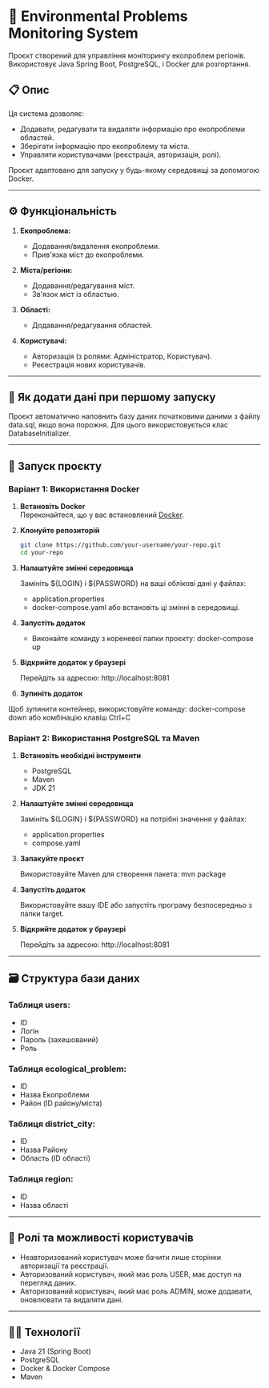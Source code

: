 # 🌿 Environmental Problems Monitoring System

Проєкт створений для управління моніторингу екопроблем регіонів. Використовує Java Spring Boot, PostgreSQL, і Docker для розгортання.

## 📋 Опис

Ця система дозволяє:
- Додавати, редагувати та видаляти інформацію про екопроблеми областей.
- Зберігати інформацію про екопроблему та міста.
- Управляти користувачами (реєстрація, авторизація, ролі).

Проєкт адаптовано для запуску у будь-якому середовищі за допомогою Docker.

---

## ⚙️ Функціональність

1. **Екопроблема:**
   - Додавання/видалення екопроблеми.
   - Прив'язка міст до екопроблеми.

2. **Міста/регіони:**
   - Додавання/редагування міст.
   - Зв'язок міст із областью.

3. **Області:**
   - Додавання/редагування областей.

4. **Користувачі:**
   - Авторизація (з ролями: Адміністратор, Користувач).
   - Реєестрація нових користувачів.

---

## 📖 Як додати дані при першому запуску

Проєкт автоматично наповнить базу даних початковими даними з файлу data.sql, якщо вона порожня. Для цього використовується клас DatabaseInitializer.

---

## 🚀 Запуск проєкту

### Варіант 1: Використання Docker

1. **Встановіть Docker**  
   Переконайтеся, що у вас встановлений [Docker](https://www.docker.com/).

2. **Клонуйте репозиторій**  
   ```bash
   git clone https://github.com/your-username/your-repo.git
   cd your-repo

3. **Налаштуйте змінні середовища**

   Замініть ${LOGIN} і ${PASSWORD} на ваші облікові дані у файлах:

   - application.properties
   - docker-compose.yaml або встановіть ці змінні в середовищі.

4. **Запустіть додаток**

   - Виконайте команду з кореневої папки проєкту: docker-compose up

5. **Відкрийте додаток у браузері**

   Перейдіть за адресою: http://localhost:8081

6. **Зупиніть додаток**

Щоб зупинити контейнер, використовуйте команду: docker-compose down або комбінацію клавіш Ctrl+C

### Варіант 2: Використання PostgreSQL та Maven

1. **Встановіть необхідні інструменти**

   - PostgreSQL
   - Maven
   - JDK 21

2. **Налаштуйте змінні середовища**

   Замініть ${LOGIN} і ${PASSWORD} на потрібні значення у файлах: 

   - application.properties
   - compose.yaml

3. **Запакуйте проєкт**

   Використовуйте Maven для створення пакета: mvn package

4. **Запустіть додаток**

   Використовуйте вашу IDE або запустіть програму безпосередньо з папки target.

5. **Відкрийте додаток у браузері**

   Перейдіть за адресою: http://localhost:8081

---

## 🗃️ Структура бази даних

### Таблиця users:
- ID
- Логін
- Пароль (захешований)
- Роль

### Таблиця ecological_problem:
- ID
- Назва Екопроблеми
- Район (ID району/міста)

### Таблиця district_city:
- ID
- Назва Району
- Область (ID області)

### Таблиця region:
- ID
- Назва області

---

## 📝 Ролі та можливості користувачів

- Неавторизований користувач може бачити лише сторінки авторизації та реєстрації.
- Авторизований користувач, який має роль USER, має доступ на перегляд даних.
- Авторизований користувач, який має роль ADMIN, може додавати, оновлювати та видаляти дані.

---

## 🧑‍💻 Технології

- Java 21 (Spring Boot)
- PostgreSQL
- Docker & Docker Compose
- Maven






